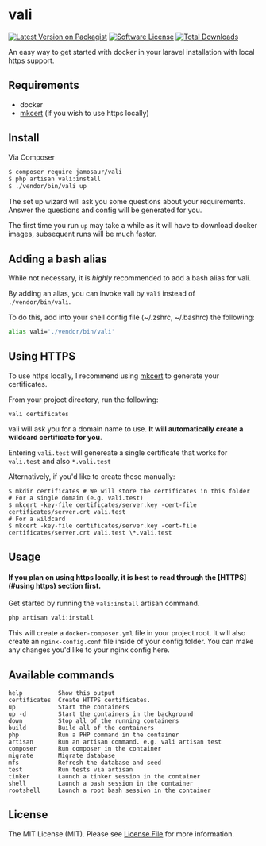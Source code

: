# vali

[![Latest Version on Packagist][ico-version]][link-packagist]
[![Software License][ico-license]](LICENSE.md)
[![Total Downloads][ico-downloads]][link-downloads]

An easy way to get started with docker in your laravel installation with local https support.

## Requirements

- docker
- [mkcert](https://github.com/FiloSottile/mkcert) (if you wish to use https locally)

## Install

Via Composer

```sh
$ composer require jamosaur/vali
$ php artisan vali:install
$ ./vendor/bin/vali up
```

The set up wizard will ask you some questions about your requirements. Answer the questions and config will be generated for you.

The first time you run `up` may take a while as it will have to download docker images, subsequent runs will be much faster.

## Adding a bash alias

While not necessary, it is _highly_ recommended to add a bash alias for vali.

By adding an alias, you can invoke vali by `vali` instead of `./vendor/bin/vali`.

To do this, add into your shell config file (~/.zshrc, ~/.bashrc) the following:

```sh
alias vali='./vendor/bin/vali'
```

## Using HTTPS

To use https locally, I recommend using [mkcert](https://github.com/FiloSottile/mkcert) to generate your certificates.

From your project directory, run the following:

```shell
vali certificates
```

vali will ask you for a domain name to use. **It will automatically create a wildcard certificate for you**.

Entering `vali.test` will genereate a single certificate that works for `vali.test` and also `*.vali.test`


Alternatively, if you'd like to create these manually:

```shell
$ mkdir certificates # We will store the certificates in this folder
# For a single domain (e.g. vali.test)
$ mkcert -key-file certificates/server.key -cert-file certificates/server.crt vali.test
# For a wildcard
$ mkcert -key-file certificates/server.key -cert-file certificates/server.crt vali.test \*.vali.test
```

## Usage

#### If you plan on using https locally, it is best to read through the [HTTPS](#using https) section first.

Get started by running the `vali:install` artisan command.
```bash
php artisan vali:install
```
This will create a `docker-composer.yml` file in your project root. It will also create an `nginx-config.conf` file inside of your config folder. You can make any changes you'd like to your nginx config here.

## Available commands
```shell
help          Show this output
certificates  Create HTTPS certificates.
up            Start the containers
up -d         Start the containers in the background
down          Stop all of the running containers
build         Build all of the containers
php           Run a PHP command in the container
artisan       Run an artisan command. e.g. vali artisan test
composer      Run composer in the container
migrate       Migrate database
mfs           Refresh the database and seed
test          Run tests via artisan
tinker        Launch a tinker session in the container
shell         Launch a bash session in the container
rootshell     Launch a root bash session in the container
```

## License

The MIT License (MIT). Please see [License File](LICENSE.md) for more information.

[ico-version]: https://img.shields.io/packagist/v/jamosaur/vali.svg?style=flat-square
[ico-license]: https://img.shields.io/badge/license-MIT-brightgreen.svg?style=flat-square
[ico-downloads]: https://img.shields.io/packagist/dt/jamosaur/vali.svg?style=flat-square

[link-packagist]: https://packagist.org/packages/jamosaur/vali
[link-downloads]: https://packagist.org/packages/jamosaur/vali
[link-author]: https://github.com/jamosaur
[link-contributors]: ../../contributors
